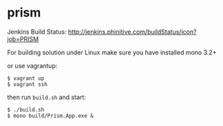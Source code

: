 prism
=====

Jenkins Build Status: http://jenkins.phinitive.com/buildStatus/icon?job=PRISM 


For building solution under Linux make sure you have installed mono 3.2+

or use vagrantup:
````
$ vagrant up
$ vagrant ssh
````

then run `build.sh` and start:

````
$ ./build.sh
$ mono build/Prism.App.exe &
````

